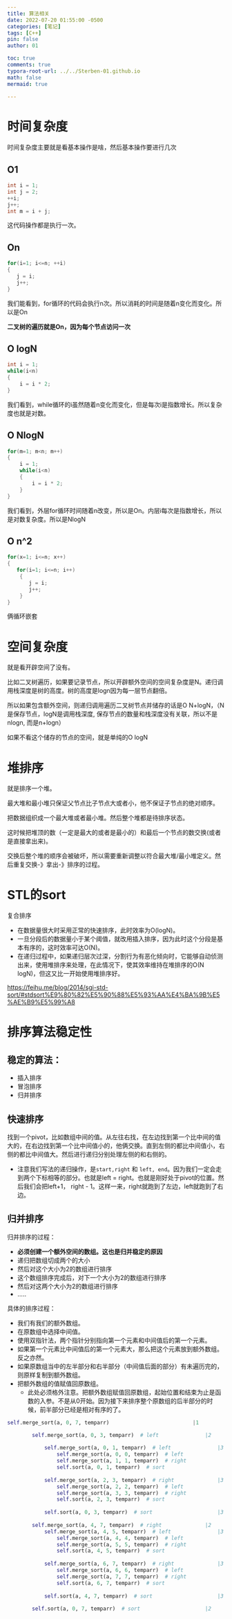 ```yaml
---
title: 算法相关
date: 2022-07-20 01:55:00 -0500
categories: [笔记]
tags: [C++]
pin: false
author: 01

toc: true
comments: true
typora-root-url: ../../Sterben-01.github.io
math: false
mermaid: true
  
---
```




# 时间复杂度

时间复杂度主要就是看基本操作是啥，然后基本操作要进行几次

## O1

```c++
int i = 1;
int j = 2;
++i;
j++;
int m = i + j;
```

这代码操作都是执行一次。

## On

```c++
for(i=1; i<=n; ++i)
{
   j = i;
   j++;
}
```

我们能看到，for循环的代码会执行n次。所以消耗的时间是随着n变化而变化。所以是On

**二叉树的遍历就是On，因为每个节点访问一次**

## O logN

```c++
int i = 1;
while(i<n)
{
    i = i * 2;
}
```

我们看到，while循环的i虽然随着n变化而变化，但是每次i是指数增长。所以复杂度也就是对数。

## O NlogN

```c++
for(m=1; m<n; m++)
{
    i = 1;
    while(i<n)
    {
        i = i * 2;
    }
}
```

我们看到，外层for循环时间随着n改变，所以是On。内层i每次是指数增长，所以是对数复杂度。所以是NlogN

## O n^2

```c++
for(x=1; i<=n; x++)
{
   for(i=1; i<=n; i++)
    {
       j = i;
       j++;
    }
}
```

俩循环嵌套



# 空间复杂度

就是看开辟空间了没有。

比如二叉树遍历，如果要记录节点，所以开辟额外空间的空间复杂度是N。递归调用栈深度是树的高度。树的高度是logn因为每一层节点翻倍。

所以如果包含额外空间，则递归调用遍历二叉树节点并储存的话是O N+logN，（N是保存节点，logN是调用栈深度, 保存节点的数量和栈深度没有关联，所以不是nlogn, 而是n+logn）

如果不看这个储存的节点的空间，就是单纯的O logN

# 堆排序

就是排序一个堆。

最大堆和最小堆只保证父节点比子节点大或者小，他不保证子节点的绝对顺序。

把数据组织成一个最大堆或者最小堆。然后整个堆都是待排序状态。

这时候把堆顶的数（一定是最大的或者是最小的）和最后一个节点的数交换(或者是直接拿出来)。

交换后整个堆的顺序会被破坏，所以需要重新调整以符合最大堆/最小堆定义。然后重复交换-》拿出-》排序的过程。

# STL的sort

复合排序

- 在数据量很大时采用正常的快速排序，此时效率为O(logN)。
- 一旦分段后的数据量小于某个阈值，就改用插入排序，因为此时这个分段是基本有序的，这时效率可达O(N)。
- 在递归过程中，如果递归层次过深，分割行为有恶化倾向时，它能够自动侦测出来，使用堆排序来处理，在此情况下，使其效率维持在堆排序的O(N logN)，但这又比一开始使用堆排序好。

https://feihu.me/blog/2014/sgi-std-sort/#stdsort%E9%80%82%E5%90%88%E5%93%AA%E4%BA%9B%E5%AE%B9%E5%99%A8

# 排序算法稳定性

## 稳定的算法：

- 插入排序
- 冒泡排序
- 归并排序



## 快速排序

找到一个pivot，比如数组中间的值。从左往右找，在左边找到第一个比中间的值大的，在右边找到第一个比中间值小的，他俩交换。直到左侧的都比中间值小，右侧的都比中间值大。然后进行递归分别处理左侧的和右侧的。

- 注意我们写法的递归操作，是`start,right` 和 `left, end`。因为我们一定会走到两个下标相等的部分。也就是left = right。也就是刚好处于pivot的位置。然后我们会把left+1， right - 1。这样一来，right就跑到了左边，left就跑到了右边。



## 归并排序

归并排序的过程：

- **必须创建一个额外空间的数组。这也是归并稳定的原因**
- 递归把数组切成两个的大小
- 然后对这个大小为2的数组进行排序
- 这个数组排序完成后，对下一个大小为2的数组进行排序
- 然后对这两个大小为2的数组进行排序
- .....

具体的排序过程：

- 我们有我们的额外数组。
- 在原数组中选择中间值。
- 使用双指针法，两个指针分别指向第一个元素和中间值后的第一个元素。
- 如果第一个元素比中间值后的第一个元素大，那么把这个元素放到额外数组。反之亦然。
- 如果原数组当中的左半部分和右半部分（中间值后面的部分）有未遍历完的，则原样复制到额外数组。
- 把额外数组的值赋值回原数组。
  - 此处必须格外注意。把额外数组赋值回原数组，起始位置和结束为止是函数的入参。不是从0开始。因为接下来排序整个原数组的后半部分的时候，前半部分已经是相对有序的了。



```python
self.merge_sort(a, 0, 7, temparr)                           |1

        self.merge_sort(a, 0, 3, temparr)  # left               |2
        
            self.merge_sort(a, 0, 1, temparr)  # left               |3
                self.merge_sort(a, 0, 0, temparr)  # left               |4
                self.merge_sort(a, 1, 1, temparr)  # right              |4
                self.sort(a, 0, 1, temparr)  # sort                     |4
                
            self.merge_sort(a, 2, 3, temparr)  # right              |3
                self.merge_sort(a, 2, 2, temparr)  # left               |4
                self.merge_sort(a, 3, 3, temparr)  # right              |4
                self.sort(a, 2, 3, temparr)  # sort                     |4
                
            self.sort(a, 0, 3, temparr)  # sort                     |3
            
        self.merge_sort(a, 4, 7, temparr)  # right              |2
            self.merge_sort(a, 4, 5, temparr)  # left               |3
                self.merge_sort(a, 4, 4, temparr)  # left               |4
                self.merge_sort(a, 5, 5, temparr)  # right              |4
                self.sort(a, 4, 5, temparr)  # sort                     |4
                
            self.merge_sort(a, 6, 7, temparr)  # right              |3
                self.merge_sort(a, 6, 6, temparr)  # left               |4
                self.merge_sort(a, 7, 7, temparr)  # right              |4
                self.sort(a, 6, 7, temparr)  # sort                     |4
                
            self.sort(a, 4, 7, temparr)  # sort                     |3
            
        self.sort(a, 0, 7, temparr)  # sort                     |2

```

